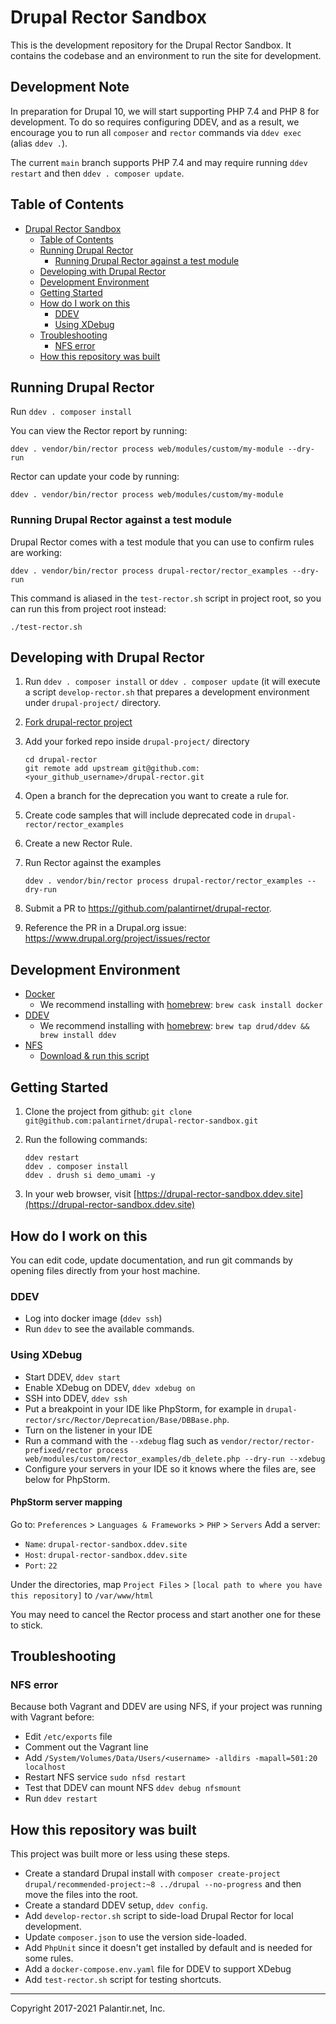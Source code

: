# Drupal Rector Sandbox

This is the development repository for the Drupal Rector Sandbox. It contains the codebase and an environment to run the site for development.

## Development Note

In preparation for Drupal 10, we will start supporting PHP 7.4 and PHP 8 for development. To do so requires configuring DDEV, and as a result, we encourage you to run all `composer` and `rector` commands via `ddev exec` (alias `ddev .`).

The current `main` branch supports PHP 7.4 and may require running `ddev restart` and then `ddev . composer update`.

## Table of Contents

- [Drupal Rector Sandbox](#drupal-rector-sandbox)
  - [Table of Contents](#table-of-contents)
  - [Running Drupal Rector](#running-drupal-rector)
    - [Running Drupal Rector against a test module](#running-drupal-rector-against-a-test-module)
  - [Developing with Drupal Rector](#developing-with-drupal-rector)
  - [Development Environment](#development-environment)
  - [Getting Started](#getting-started)
  - [How do I work on this](#how-do-i-work-on-this)
    - [DDEV](#ddev)
    - [Using XDebug](#using-xdebug)
  - [Troubleshooting](#troubleshooting)
    - [NFS error](#nfs-error)
  - [How this repository was built](#how-this-repository-was-built)

## Running Drupal Rector

Run `ddev . composer install`

You can view the Rector report by running:

`ddev . vendor/bin/rector process web/modules/custom/my-module --dry-run`

Rector can update your code by running:

`ddev . vendor/bin/rector process web/modules/custom/my-module`

### Running Drupal Rector against a test module

Drupal Rector comes with a test module that you can use to confirm rules are working:

`ddev . vendor/bin/rector process drupal-rector/rector_examples --dry-run`

This command is aliased in the `test-rector.sh` script in project root, so you can run this from project root instead:

`./test-rector.sh`

## Developing with Drupal Rector

1. Run `ddev . composer install` or `ddev . composer update` (it will execute a script `develop-rector.sh` that prepares a development
environment under `drupal-project/` directory.
1. [Fork drupal-rector project](https://github.com/palantirnet/drupal-rector/fork)
1. Add your forked repo inside `drupal-project/` directory

    ```console
    cd drupal-rector
    git remote add upstream git@github.com:<your_github_username>/drupal-rector.git
    ```

1. Open a branch for the deprecation you want to create a rule for.
1. Create code samples that will include deprecated code in `drupal-rector/rector_examples`
1. Create a new Rector Rule.
1. Run Rector against the examples

    ```console
    ddev . vendor/bin/rector process drupal-rector/rector_examples --dry-run
    ```

1. Submit a PR to https://github.com/palantirnet/drupal-rector.
2. Reference the PR in a Drupal.org issue: https://www.drupal.org/project/issues/rector

## Development Environment

* [Docker](https://ddev.readthedocs.io/en/stable/users/docker_installation/)
  * We recommend installing with [homebrew](https://brew.sh/): `brew cask install docker`
* [DDEV](https://ddev.readthedocs.io/en/stable/#installation)
  * We recommend installing with [homebrew](https://brew.sh/): `brew tap drud/ddev && brew install ddev`
* [NFS](https://ddev.readthedocs.io/en/stable/users/performance/#macos-nfs-setup)
  * [Download & run this script](https://raw.githubusercontent.com/drud/ddev/master/scripts/macos_ddev_nfs_setup.sh)

## Getting Started

1. Clone the project from github: `git clone git@github.com:palantirnet/drupal-rector-sandbox.git`

1. Run the following commands:

    ```console
    ddev restart
    ddev . composer install
    ddev . drush si demo_umami -y
    ```

1. In your web browser, visit [https://drupal-rector-sandbox.ddev.site](https://drupal-rector-sandbox.ddev.site)

## How do I work on this

You can edit code, update documentation, and run git commands by opening files directly from your host machine.

### DDEV

* Log into docker image (`ddev ssh`)
* Run `ddev` to see the available commands.

### Using XDebug

- Start DDEV, `ddev start`
- Enable XDebug on DDEV, `ddev xdebug on`
- SSH into DDEV, `ddev ssh`
- Put a breakpoint in your IDE like PhpStorm, for example in `drupal-rector/src/Rector/Deprecation/Base/DBBase.php`.
- Turn on the listener in your IDE
- Run a command with the `--xdebug` flag such as `vendor/rector/rector-prefixed/rector process web/modules/custom/rector_examples/db_delete.php --dry-run --xdebug`
- Configure your servers in your IDE so it knows where the files are, see below for PhpStorm.

#### PhpStorm server mapping

Go to: `Preferences` > `Languages & Frameworks` > `PHP` > `Servers`
Add a server:
- `Name`: `drupal-rector-sandbox.ddev.site`
- `Host`: `drupal-rector-sandbox.ddev.site`
- `Port`: `22`

Under the directories, map `Project Files` > `[local path to where you have this repository]` to `/var/www/html`

You may need to cancel the Rector process and start another one for these to stick.

## Troubleshooting

### NFS error

Because both Vagrant and DDEV are using NFS, if your project was running with Vagrant before:

* Edit `/etc/exports` file
* Comment out the Vagrant line
* Add `/System/Volumes/Data/Users/<username> -alldirs -mapall=501:20 localhost`
* Restart NFS service `sudo nfsd restart`
* Test that DDEV can mount NFS `ddev debug nfsmount`
* Run `ddev restart`

## How this repository was built

This project was built more or less using these steps.

- Create a standard Drupal install with `composer create-project drupal/recommended-project:~8 ../drupal --no-progress` and then move the files into the root.
- Create a standard DDEV setup, `ddev config`.
- Add `develop-rector.sh` script to side-load Drupal Rector for local development.
- Update `composer.json` to use the version side-loaded.
- Add `PhpUnit` since it doesn't get installed by default and is needed for some rules.
- Add a `docker-compose.env.yaml` file for DDEV to support XDebug
- Add `test-rector.sh` script for testing shortcuts.

----
Copyright 2017-2021 Palantir.net, Inc.
